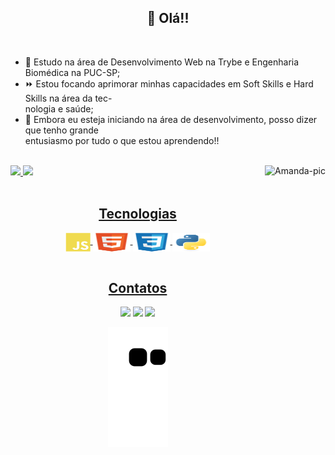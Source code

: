 <div align="center">
  <h2> 🚀 Olá!! </h2>
</div>
<br>
<div>  
<ul>
  <li> 🌱 Estudo na área de Desenvolvimento Web na Trybe e Engenharia Biomédica na PUC-SP; </li>
  <li> ⏩ Estou focando aprimorar minhas capacidades em Soft Skills e Hard Skills na área da tec- <br> nologia e saúde; </li>
  <li> 🌟 Embora eu esteja iniciando na área de desenvolvimento, posso dizer que tenho grande <br> entusiasmo por tudo o que estou aprendendo!! </li>
</ul>
  <br>
</div>
<div>
  <img align="right" alt="Amanda-pic" height="400" src="https://c.tenor.com/4_7eHoNWopMAAAAd/pixelated-gif.gif"> 
  <a href="https://github.com/Amanda-nlp">
  <img height="200em" src="https://github-readme-stats.vercel.app/api?username=Amanda-nlp&show_icons=true&theme=jolly&include_all_commits=true&count_private=true"/>
  <img height="200em" src="https://github-readme-stats.vercel.app/api/top-langs/?username=Amanda-nlp&layout=compact&langs_count=7&theme=jolly"/>
</div>
  <br>
  
<div align="center" style="display: inline_block">
  <h2> Tecnologias </h1>
  <img align="center" alt="Amanda-Js" height="30" width="40" src="https://raw.githubusercontent.com/devicons/devicon/master/icons/javascript/javascript-plain.svg">
  <img align="center" alt="Amanda-HTML" height="30" width="60" src="https://raw.githubusercontent.com/devicons/devicon/master/icons/html5/html5-original.svg">
  <img align="center" alt="Amanda-CSS" height="30" width="60" src="https://raw.githubusercontent.com/devicons/devicon/master/icons/css3/css3-original.svg">
  <img align="center" alt="Amanda-Python" height="30" width="60" src="https://raw.githubusercontent.com/devicons/devicon/master/icons/python/python-original.svg">
  
</div>

<br>
<div> 
 <div align="center" style:"dislpay": inline_block"> <h2> Contatos </h2> <div>
  <a href="https://www.linkedin.com/in/amanda-lupoli-3551981b5/" target="_blank"><img src="https://img.shields.io/badge/-LinkedIn-%230077B5?style=for-the-badge&logo=linkedin&logoColor=white" target="_blank"></a> 
    <a href = "mailto:amandalppn@gmail.com"><img src="https://img.shields.io/badge/Gmail-D14836?style=for-the-badge&logo=gmail&logoColor=white" target="_blank"></a>
  <a href="https://www.instagram.com/amandanlp/" target="_blank"><img src="https://img.shields.io/badge/-Instagram-%23E4405F?style=for-the-badge&logo=instagram&logoColor=white" target="_blank"></a>
  
  ![Snake animation](https://github.com/Amanda-nlp/Amanda-nlp/blob/output/github-contribution-grid-snake.svg)
  </div>
  
  
</div>
